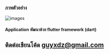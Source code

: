 ### ภาพตัวอย่าง
![images](https://imgur.com/WfO41i4.jpg)

#### Application พัฒนาด้วย flutter framework (dart)

## ติดต่อเขียนโค้ด guyxdz@gmail.com
